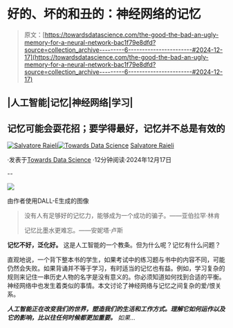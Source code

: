 # 好的、坏的和丑的：神经网络的记忆

> 原文：[https://towardsdatascience.com/the-good-the-bad-an-ugly-memory-for-a-neural-network-bac1f79e8dfd?source=collection_archive---------6-----------------------#2024-12-17](https://towardsdatascience.com/the-good-the-bad-an-ugly-memory-for-a-neural-network-bac1f79e8dfd?source=collection_archive---------6-----------------------#2024-12-17)

## |人工智能|记忆|神经网络|学习|

## 记忆可能会耍花招；要学得最好，记忆并不总是有效的

[](https://salvatore-raieli.medium.com/?source=post_page---byline--bac1f79e8dfd--------------------------------)[![Salvatore Raieli](../Images/6bb4520e2df40d20283e7283141b5e06.png)](https://salvatore-raieli.medium.com/?source=post_page---byline--bac1f79e8dfd--------------------------------)[](https://towardsdatascience.com/?source=post_page---byline--bac1f79e8dfd--------------------------------)[![Towards Data Science](../Images/a6ff2676ffcc0c7aad8aaf1d79379785.png)](https://towardsdatascience.com/?source=post_page---byline--bac1f79e8dfd--------------------------------) [Salvatore Raieli](https://salvatore-raieli.medium.com/?source=post_page---byline--bac1f79e8dfd--------------------------------)

·发表于[Towards Data Science](https://towardsdatascience.com/?source=post_page---byline--bac1f79e8dfd--------------------------------) ·12分钟阅读·2024年12月17日

--

![](../Images/b0b6fc0d8316c04da45469a33f2812a6.png)

由作者使用DALL-E生成的图像

> 没有人有足够好的记忆力，能够成为一个成功的骗子。——亚伯拉罕·林肯
> 
> 记忆比墨水更难忘。——安妮塔·卢斯

**记忆不好，泛化好。** 这是人工智能的一个教条。但为什么呢？记忆有什么问题？

直观地说，一个背下整本书的学生，如果考试中的练习题与书中的内容不同，可能仍然会失败。如果背诵并不等于学习，有时适当的记忆也有益。例如，学习复杂的规则来记住一串历史人物的名字是没有意义的。你必须知道如何找到合适的平衡。神经网络中也发生着类似的事情。本文讨论了神经网络与记忆之间复杂的爱/恨关系。

***人工智能正在改变我们的世界，塑造我们的生活和工作方式。理解它如何运作以及它的影响，比以往任何时候都更加重要。*** *如果*…
